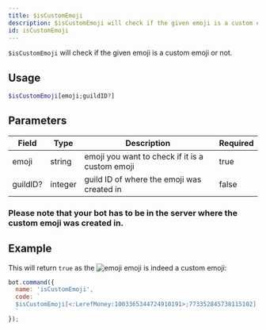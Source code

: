 ```yaml
---
title: $isCustomEmoji 
description: $isCustomEmoji will check if the given emoji is a custom emoji or not.
id: isCustomEmoji
---
```


`$isCustomEmoji` will check if the given emoji is a custom emoji or not.

## Usage

```php
$isCustomEmoji[emoji;guildID?]
```

## Parameters 


| Field    | Type    | Description                                     | Required |
| -------- | ------- | ----------------------------------------------- | -------- |
| emoji    | string  | emoji you want to check if it is a custom emoji | true      |
| guildID? | integer | guild ID of where the emoji was created in      | false       |

### Please note that your bot has to be in the server where the custom emoji was created in.

## Example

This will return `true` as the ![emoji](https://cdn.discordapp.com/emojis/1003365344724910191.webp?size=16&quality=lossless) emoji is indeed a custom emoji:

```javascript
bot.command({
  name: 'isCustomEmoji',
  code: `
  $isCustomEmoji[<:LerefMoney:1003365344724910191>;773352845738115102]
  `
});
```
